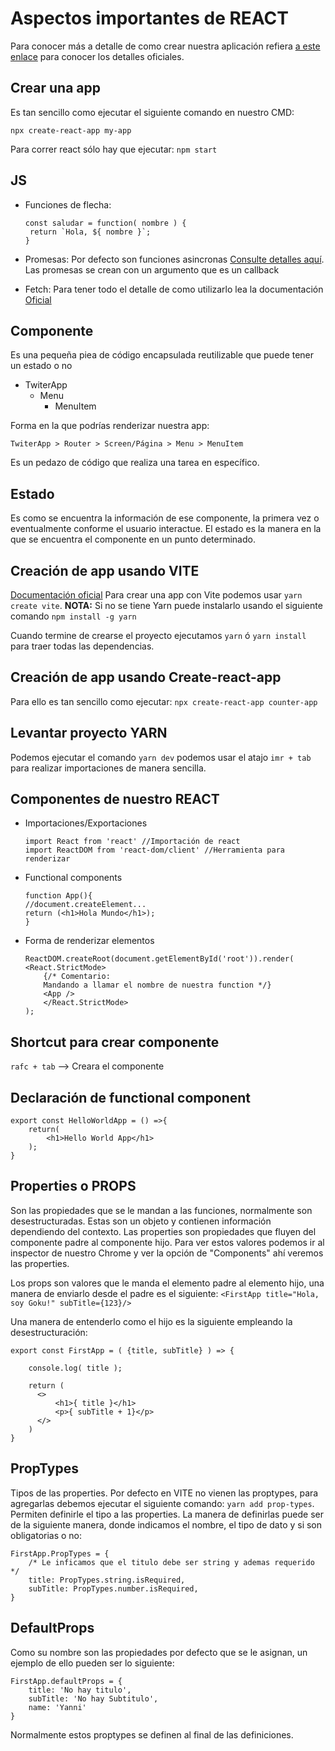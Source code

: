 # Aspectos importantes de REACT

Para conocer más a detalle de como crear nuestra aplicación refiera [a este enlace](https://create-react-app.dev/) para conocer los detalles oficiales.

## Crear una app

Es tan sencillo como ejecutar el siguiente comando en nuestro CMD:

`npx create-react-app my-app`

Para correr react sólo hay que ejecutar:
`npm start`


## JS

* Funciones de flecha:
    ```
    const saludar = function( nombre ) {
     return `Hola, ${ nombre }`;
    }
    ```

* Promesas: Por defecto son funciones asincronas [Consulte detalles aquí](https://developer.mozilla.org/es/docs/Web/JavaScript/Reference/Global_Objects/Promise). 
    Las promesas se crean con un argumento que es un callback

* Fetch: Para tener todo el detalle de como utilizarlo lea la documentación [Oficial](https://developer.mozilla.org/es/docs/Web/API/Fetch_API)

## Componente
Es una pequeña piea de código encapsulada reutilizable que puede tener un estado o no

* TwiterApp
    - Menu
        - MenuItem

Forma en la que podrías renderizar nuestra app:

`TwiterApp > Router > Screen/Página > Menu > MenuItem`

Es un pedazo de código que realiza una tarea en específico.

## Estado
Es como se encuentra la información de ese componente, la primera vez o eventualmente conforme el usuario interactue. El estado es la manera en la que se encuentra el componente en un punto determinado.

## Creación de app usando VITE

[Documentación oficial](https://vitejs.dev/)
Para crear una app con Vite podemos usar `yarn create vite`.
**NOTA:** Si no se tiene Yarn puede instalarlo usando el siguiente comando `npm install -g yarn`

Cuando termine de crearse el proyecto ejecutamos `yarn` ó `yarn install` para traer todas las dependencias.

## Creación de app usando Create-react-app

Para ello es tan sencillo como ejecutar: `npx create-react-app counter-app`

## Levantar proyecto YARN
Podemos ejecutar el comando `yarn dev`
podemos usar el atajo `imr + tab` para realizar importaciones de manera sencilla.

## Componentes de nuestro REACT

* Importaciones/Exportaciones
    ```
    import React from 'react' //Importación de react
    import ReactDOM from 'react-dom/client' //Herramienta para renderizar

    ```
* Functional components
    ```
    function App(){
    //document.createElement...
    return (<h1>Hola Mundo</h1>);
    }
    
    ```
* Forma de renderizar elementos
    ```
    ReactDOM.createRoot(document.getElementById('root')).render(
    <React.StrictMode>
        {/* Comentario: 
        Mandando a llamar el nombre de nuestra function */}
        <App /> 
        </React.StrictMode>
    );
    ```

## Shortcut para crear componente
`rafc + tab` --> Creara el componente

## Declaración de functional component
```
export const HelloWorldApp = () =>{
    return(
        <h1>Hello World App</h1>
    );
}

```

## Properties o PROPS
Son las propiedades que se le mandan a las funciones, normalmente son desestructuradas. Estas son un objeto y contienen información dependiendo del contexto.
Las properties son propiedades que fluyen del componente padre al componente hijo.
Para ver estos valores podemos ir al inspector de nuestro Chrome y ver la opción de "Components" ahí veremos las properties.

Los props son valores que le manda el elemento padre al elemento hijo, una manera de enviarlo desde el padre es el siguiente:
`<FirstApp title="Hola, soy Goku!" subTitle={123}/>`

Una manera de entenderlo como el hijo es la siguiente empleando la desestructuración:

```
export const FirstApp = ( {title, subTitle} ) => {

    console.log( title );

    return (
      <>
          <h1>{ title }</h1>
          <p>{ subTitle + 1}</p>
      </>
    )
}
```

## PropTypes
Tipos de las properties. Por defecto en VITE no vienen las proptypes, para agregarlas debemos ejecutar el siguiente comando: `yarn add prop-types`.
Permiten definirle el tipo a las properties.
La manera de definirlas puede ser de la siguiente manera, donde indicamos el nombre, el tipo de dato y si son obligatorias o no:
```
FirstApp.PropTypes = {
    /* Le inficamos que el titulo debe ser string y ademas requerido */
    title: PropTypes.string.isRequired,
    subTitle: PropTypes.number.isRequired,
}
```

## DefaultProps
Como su nombre son las propiedades por defecto que se le asignan, un ejemplo de ello pueden ser lo siguiente:

```
FirstApp.defaultProps = {
    title: 'No hay titulo',
    subTitle: 'No hay Subtitulo',
    name: 'Yanni'
}
```
Normalmente estos proptypes se definen al final de las definiciones.
